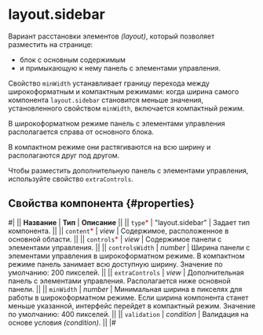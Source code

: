 # layout.sidebar

Вариант расстановки элементов _(layout)_, который позволяет разместить на странице:

- блок с основным содержимым
- и примыкающую к нему панель с элементами управления.

Свойство `minWidth` устанавливает границу перехода между широкоформатным и компактным режимами: когда ширина самого компонента `layout.sidebar` становится меньше значения, установленного свойством `minWidth`, включается компактный режим.

В широкоформатном режиме панель с элементами управления располагается справа от основного блока.

В компактном режиме они растягиваются на всю ширину и располагаются друг под другом.

Чтобы разместить дополнительную панель с элементами управления, используйте свойство `extraControls`.

## Свойства компонента {#properties}

#|
|| **Название** | **Тип** | **Описание** ||
|| `type`<span style="color: red">\*</span> | "layout.sidebar" | Задает тип компонента. ||
|| `content`<span style="color: red">\*</span> | _view_ | Содержимое, расположенное в основной области. ||
|| `controls`<span style="color: red">\*</span> | _view_ | Содержимое панели с элементами управления. ||
|| `controlsWidth` | _number_ | Ширина панели с элементами управления в широкоформатном режиме. В компактном режиме панель занимает всю доступную ширину. Значение по умолчанию: 200 пикселей. ||
|| `extraControls` | _view_ | Дополнительная панель c элементами управления. Располагается ниже основной панели. ||
|| `minWidth` | _number_ | Минимальная ширина в пикселях для работы в широкоформатном режиме. Если ширина компонента станет меньше указанной, интерфейс перейдет в компактный режим. Значение по умолчанию: 400 пикселей. ||
|| `validation` | _condition_ | Валидация на основе условия _(condition)_. ||
|#
